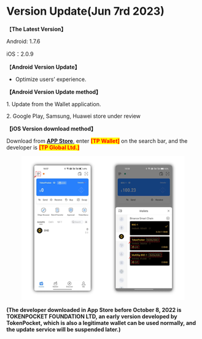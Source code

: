 # Version Update(Jun 7rd 2023)

【**The Latest Version】**

Android: 1.7.6

iOS：2.0.9



【**Android** **Version Update】**

* Optimize users’ experience.



**【Android Version Update method】**

&#x20;1\. Update from the Wallet application.

&#x20;2\. Google Play, Samsung, Huawei store under review



**【iOS Version download method】‌**

&#x20; Download from [**APP Store**](https://apps.apple.com/hk/app/tp-global-wallet/id6444625622), enter <mark style="color:red;">**\[TP Wallet]**</mark> on the search bar, and the developer is <mark style="color:red;">**\[TP Global Ltd.]**</mark>

<figure><img src="../../.gitbook/assets/image (1) (2).png" alt=""><figcaption></figcaption></figure>

**(The developer downloaded in App Store before October 8, 2022 is TOKENPOCKET FOUNDATION LTD, an early version developed by TokenPocket, which is also a legitimate wallet can be used normally, and the update service will be suspended later.)**
